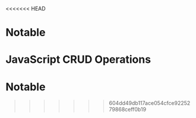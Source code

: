 <<<<<<< HEAD
# Notable
 JavaScript CRUD Operations
=======
# Notable
>>>>>>> 604dd49db117ace054cfce9225279868ceff0b19
